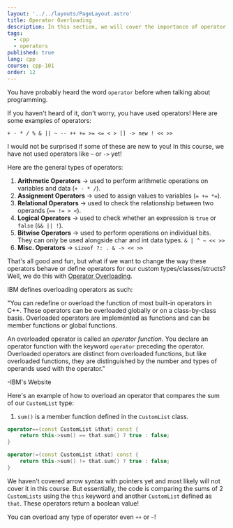 ```yaml
---
layout: '../../layouts/PageLayout.astro'
title: Operator Overloading
description: In this section, we will cover the importance of operator overloading!
tags:
  - cpp
  - operators
published: true
lang: cpp
course: cpp-101
order: 12
---
```

You have probably heard the word `operator` before when talking about programming.

If you haven't heard of it, don't worry, you have used operators! Here are some examples of operators:

`+ - * / % & || ~ -- ++ += >= <= < > [] -> new ! << >>`

I would not be surprised if some of these are new to you! In this course, we have not used operators like `~` or `->` yet!

Here are the general types of operators:
1. **Arithmetic Operators** ->  used to perform arithmetic operations on variables and data (`+ - * /`).
2. **Assignment Operators** -> used to assign values to variables (`= += *=`).
3. **Relational Operators** -> used to check the relationship between two operands (`== != > <`).
5. **Logical Operators** -> used to check whether an expression is `true` or `false` (`&& || !`).
7. **Bitwise Operators** -> used to perform operations on individual bits. They can only be used alongside char and int data types. `& | ^ ~ << >>`
8. **Misc. Operators** -> `sizeof ?: . & -> << >>`

That's all good and fun, but what if we want to change the way these operators behave or define operators for our custom types/classes/structs? Well, we do this with [Operator Overloading](https://www.geeksforgeeks.org/operator-overloading-cpp/#).

IBM defines overloading operators as such:

"You can redefine or overload the function of most built-in operators in C++. These operators can be overloaded globally or on a class-by-class basis. Overloaded operators are implemented as functions and can be member functions or global functions.

An overloaded operator is called an _operator function_. You declare an operator function with the keyword `operator` preceding the operator. Overloaded operators are distinct from overloaded functions, but like overloaded functions, they are distinguished by the number and types of operands used with the operator."

-IBM's Website

Here's an example of how to overload an operator that compares the sum of our `CustomList` type:
1. `sum()` is a member function defined in the `CustomList` class.

```cpp
operator==(const CustomList &that) const {
	return this->sum() == that.sum() ? true : false;
}

operator!=(const CustomList &that) const {
	return this->sum() != that.sum() ? true : false;
}
```

We haven't covered arrow syntax with pointers yet and most likely will not cover it in this course. But essentially, the code is comparing the sums of 2 `CustomLists` using the `this` keyword and another `CustomList` defined as `that`. These operators return a boolean value!

You can overload any type of operator even `++` or `~`!